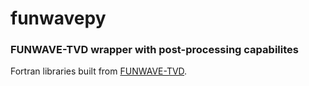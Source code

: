# funwavepy
### FUNWAVE-TVD wrapper with post-processing capabilites
Fortran libraries built from [FUNWAVE-TVD](https://github.com/fengyanshi/FUNWAVE-TVD).
